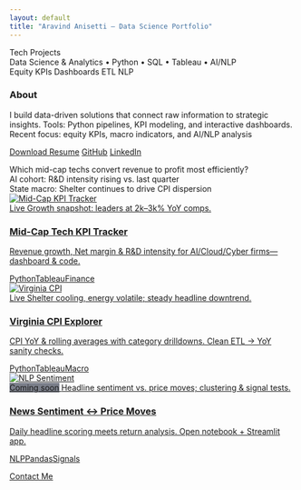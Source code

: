```yaml
---
layout: default
title: "Aravind Anisetti — Data Science Portfolio"
---
```


<link rel="stylesheet" href="/assets/css/custom.css">

<div class="hero">
  <div class="hero-title">Tech Projects</div>
  <div class="hero-sub">Data Science & Analytics • Python • SQL • Tableau • AI/NLP</div>
  <div class="hero-tags">
    <span class="pill">Equity KPIs</span>
    <span class="pill">Dashboards</span>
    <span class="pill">ETL</span>
    <span class="pill">NLP</span>
  </div>
</div>

<div class="about">
  <h3>About</h3>
  <p>I build data-driven solutions that connect raw information to strategic insights. Tools: Python pipelines, KPI modeling, and interactive dashboards.
     Recent focus: equity KPIs, macro indicators, and AI/NLP analysis</p>
  <p>
    <a class="btn" href="/assets/Aravind_Resume.pdf">Download Resume</a>
    <a class="btn ghost" href="https://github.com/aravind-bit" target="_blank" rel="noopener">GitHub</a>
    <a class="btn ghost" href="https://www.linkedin.com/in/aravind-a-7534b6168" target="_blank" rel="noopener">LinkedIn</a>
  </p>
</div>

<div class="carousel">
  <div class="slide">Which mid-cap techs convert revenue to profit most efficiently?</div>
  <div class="slide">AI cohort: R&D intensity rising vs. last quarter</div>
  <div class="slide">State macro: Shelter continues to drive CPI dispersion</div>
</div>

<div class="grid">

  <a class="card" href="https://public.tableau.com/app/profile/aravind.anisetti/viz/Mid-CapRevenueAnalysis/Mid-CapTechKPITracker" target="_blank" rel="noopener">
    <img src="/assets/img/midcap-preview.jpg" alt="Mid-Cap KPI Tracker">
    <div class="card-body">
      <span class="badge">Live</span>
      <span class="teaser">Growth snapshot: leaders at 2k–3k% YoY comps.</span>
      <h3>Mid-Cap Tech KPI Tracker</h3>
      <p>Revenue growth, Net margin & R&D intensity for AI/Cloud/Cyber firms—dashboard & code.</p>
      <div class="tags"><span class="pill">Python</span><span class="pill">Tableau</span><span class="pill">Finance</span></div>
    </div>
  </a>

  <a class="card" href="https://public.tableau.com/app/profile/aravind.anisetti/viz/InflationAnalysis-Virginia/InflationAnalysisVA" target="_blank" rel="noopener">
    <img src="/assets/img/va-cpi.jpg" alt="Virginia CPI">
    <div class="card-body">
      <span class="badge">Live</span>
      <span class="teaser">Shelter cooling, energy volatile; steady headline downtrend.</span>
      <h3>Virginia CPI Explorer</h3>
      <p>CPI YoY & rolling averages with category drilldowns. Clean ETL → YoY sanity checks.</p>
      <div class="tags"><span class="pill">Python</span><span class="pill">Tableau</span><span class="pill">Macro</span></div>
    </div>
  </a>

  <a class="card" href="https://github.com/aravind-bit" target="_blank" rel="noopener">
    <img src="/assets/img/sentiment-preview.jpg" alt="NLP Sentiment">
    <div class="card-body">
      <span class="badge" style="background:#7b7f8a;">Coming soon</span>
      <span class="teaser">Headline sentiment vs. price moves; clustering & signal tests.</span>
      <h3>News Sentiment ↔ Price Moves</h3>
      <p>Daily headline scoring meets return analysis. Open notebook + Streamlit app.</p>
      <div class="tags"><span class="pill">NLP</span><span class="pill">Pandas</span><span class="pill">Signals</span></div>
    </div>
  </a>

</div>


<a class="contact-btn" href="mailto:anisetti.ar@gmail.com">Contact Me</a>

